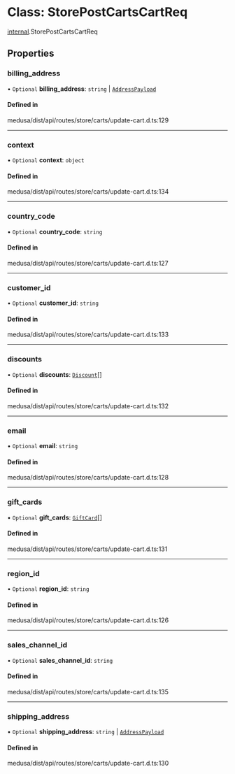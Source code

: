 # Class: StorePostCartsCartReq

[internal](../modules/internal-35.md).StorePostCartsCartReq

## Properties

### billing\_address

• `Optional` **billing\_address**: `string` \| [`AddressPayload`](internal.AddressPayload.md)

#### Defined in

medusa/dist/api/routes/store/carts/update-cart.d.ts:129

___

### context

• `Optional` **context**: `object`

#### Defined in

medusa/dist/api/routes/store/carts/update-cart.d.ts:134

___

### country\_code

• `Optional` **country\_code**: `string`

#### Defined in

medusa/dist/api/routes/store/carts/update-cart.d.ts:127

___

### customer\_id

• `Optional` **customer\_id**: `string`

#### Defined in

medusa/dist/api/routes/store/carts/update-cart.d.ts:133

___

### discounts

• `Optional` **discounts**: [`Discount`](internal-35.Discount.md)[]

#### Defined in

medusa/dist/api/routes/store/carts/update-cart.d.ts:132

___

### email

• `Optional` **email**: `string`

#### Defined in

medusa/dist/api/routes/store/carts/update-cart.d.ts:128

___

### gift\_cards

• `Optional` **gift\_cards**: [`GiftCard`](internal-35.GiftCard.md)[]

#### Defined in

medusa/dist/api/routes/store/carts/update-cart.d.ts:131

___

### region\_id

• `Optional` **region\_id**: `string`

#### Defined in

medusa/dist/api/routes/store/carts/update-cart.d.ts:126

___

### sales\_channel\_id

• `Optional` **sales\_channel\_id**: `string`

#### Defined in

medusa/dist/api/routes/store/carts/update-cart.d.ts:135

___

### shipping\_address

• `Optional` **shipping\_address**: `string` \| [`AddressPayload`](internal.AddressPayload.md)

#### Defined in

medusa/dist/api/routes/store/carts/update-cart.d.ts:130
